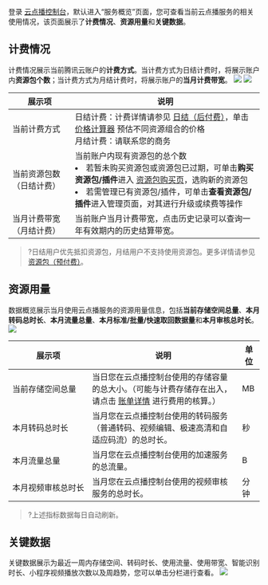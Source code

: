 登录 [云点播控制台](https://console.cloud.tencent.com/vod)，默认进入“服务概览”页面，您可查看当前云点播服务的相关使用情况，该页面展示了**计费情况**、**资源用量**和**关键数据**。


## 计费情况
计费情况展示当前腾讯云账户的**计费方式**。当计费方式为日结计费时，将展示账户内**资源包个数**；当计费方式为月结计费时，将展示账户的**当月计费带宽**。
![](https://main.qcloudimg.com/raw/f9821c4747d31e639e99783d32224482.png)
![](https://main.qcloudimg.com/raw/64de6f5adfe070820d75e9b04150c6c9.png)
<table border=0 cellpadding="0" cellspacing="0">
<thead>
<tr>
<th>展示项</th>
<th>说明</th>
</tr>
</thead>
<tbody>
<tr>
<td>当前计费方式</td>
<td >日结计费：计费详情请参见 <a href="https://cloud.tencent.com/document/product/266/14666">日结（后付费）</a>，单击 <a href="https://buy.cloud.tencent.com/price/vod/calculator">价格计算器</a> 预估不同资源组合的价格<br>月结计费：请联系您的商务</td>
</tr>
<tr>
<td>当前资源包数（日结计费）</td>
<td>当前账户内现有资源包的总个数<br><li>若暂未购买资源包或资源包已过期，可单击<b>购买资源包/插件</b>进入 <a href="https://buy.cloud.tencent.com/vod?from=console-portal-buy-vod">资源包购买页</a>，选购新的资源包
<br><li>若需管理已有资源包/插件，可单击<b>查看资源包/插件</b>进入管理页面，对其进行升级或续费等操作</td>
</tr>
<tr>
<td>当月计费带宽（月结计费）</td>
<td>当前账户当月计费带宽，点击历史记录可以查询一年有效期内的历史结算带宽。</td>
</tr>
</tbody></table>

>?日结用户优先抵扣资源包，月结用户不支持使用资源包。更多详情请参见 [资源包（预付费）](https://cloud.tencent.com/document/product/266/14667)。
## 资源用量

数据概览展示当月使用云点播服务的资源用量信息，包括**当前存储空间总量**、**本月转码总时长**、**本月流量总量**、**本月标准/批量/快速取回数据量**和**本月审核总时长**。
![](https://qcloudimg.tencent-cloud.cn/raw/b4c15f49411681f44e73ac092760e8c0.png)
<table border=0 cellpadding="0" cellspacing="0">
<thead>
<tr>
<th>展示项</th>
<th>说明</th>
<th>单位</th>
</tr>
</thead>
<tbody>
<tr>
<td>当前存储空间总量</td>
<td >当日您在云点播控制台使用的存储容量的总大小。（可能与计费存储存在出入，请点击 <a href="https://console.cloud.tencent.com/expense/bill/summary">账单详情</a> 进行费用的核算。）</td>
<td >MB</td>
</tr>
<tr>
<td>本月转码总时长</td>
<td>当月您在云点播控制台使用的转码服务（普通转码、视频编辑、极速高清和自适应码流）的总时长。</td>
<td>秒</td>
</tr>
<tr>
<td>本月流量总量</td>
<td>当月您在云点播控制台使用的加速服务的总流量。</td>
<td>B</td>
</tr>
<tr>
<td nowrap="nowrap">本月视频审核总时长</td>
<td>当月您在云点播控制台使用的视频审核服务的总时长。</td>
<td>分钟</td>
</tr>

</tbody></table>

>?上述指标数据每日自动刷新。

## 关键数据

关键数据展示为最近一周内存储空间、转码时长、使用流量、使用带宽、智能识别时长、小程序视频播放次数以及周趋势，您可以单击分栏进行查看。
![](https://qcloudimg.tencent-cloud.cn/raw/25b8d0ada6348181df47b9c2861568eb.png)
